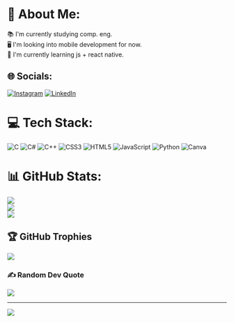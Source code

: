 # 💫 About Me:
📚 I'm currently studying comp. eng.<br>🖥️ I'm looking into mobile development for now.<br>🌱 I'm currently learning js + react native.


## 🌐 Socials:
[![Instagram](https://img.shields.io/badge/Instagram-%23E4405F.svg?logo=Instagram&logoColor=white)](https://instagram.com/cagdasktzmn) [![LinkedIn](https://img.shields.io/badge/LinkedIn-%230077B5.svg?logo=linkedin&logoColor=white)](https://linkedin.com/in/hcagdasketizmen) 

# 💻 Tech Stack:
![C](https://img.shields.io/badge/c-%2300599C.svg?style=for-the-badge&logo=c&logoColor=white) ![C#](https://img.shields.io/badge/c%23-%23239120.svg?style=for-the-badge&logo=csharp&logoColor=white) ![C++](https://img.shields.io/badge/c++-%2300599C.svg?style=for-the-badge&logo=c%2B%2B&logoColor=white) ![CSS3](https://img.shields.io/badge/css3-%231572B6.svg?style=for-the-badge&logo=css3&logoColor=white) ![HTML5](https://img.shields.io/badge/html5-%23E34F26.svg?style=for-the-badge&logo=html5&logoColor=white) ![JavaScript](https://img.shields.io/badge/javascript-%23323330.svg?style=for-the-badge&logo=javascript&logoColor=%23F7DF1E) ![Python](https://img.shields.io/badge/python-3670A0?style=for-the-badge&logo=python&logoColor=ffdd54) ![Canva](https://img.shields.io/badge/Canva-%2300C4CC.svg?style=for-the-badge&logo=Canva&logoColor=white)
# 📊 GitHub Stats:
![](https://github-readme-stats.vercel.app/api?username=HaChaQe&theme=dark&hide_border=false&include_all_commits=false&count_private=false)<br/>
![](https://github-readme-streak-stats.herokuapp.com/?user=HaChaQe&theme=dark&hide_border=false)<br/>
![](https://github-readme-stats.vercel.app/api/top-langs/?username=HaChaQe&theme=dark&hide_border=false&include_all_commits=false&count_private=false&layout=compact)

## 🏆 GitHub Trophies
![](https://github-profile-trophy.vercel.app/?username=HaChaQe&theme=radical&no-frame=false&no-bg=true&margin-w=4)

### ✍️ Random Dev Quote
![](https://quotes-github-readme.vercel.app/api?type=horizontal&theme=radical)

---
[![](https://visitcount.itsvg.in/api?id=HaChaQe&icon=2&color=1)](https://visitcount.itsvg.in)

<!-- Proudly created with GPRM ( https://gprm.itsvg.in ) -->
